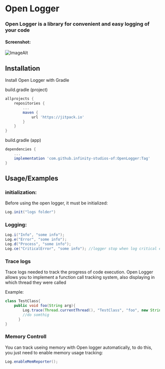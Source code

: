 
# Open Logger

### Open Logger is a library for convenient and easy logging of your code

#### Screenshot:

![ImageAlt](https://sun9-9.userapi.com/impg/Xs5DAxiWoBnavK7na8x4XMW4tjFwNqHrwnbuoA/RXE5XI2PgYU.jpg?size=662x176&quality=96&sign=43456506be2671aa8deb34458c79ae0e&type=album)



## Installation

Install Open Logger with Gradle

build.gradle (project)
```gradle
allprojects {
    repositories {
        ...
        maven {
            url 'https://jitpack.io'
        }
    }
}
```

build.gradle (app)
```gradle
dependencies {
    ...
    implementation 'com.github.infinity-studios-of:OpenLogger:Tag'
}
```


## Usage/Examples

### initialization:

Before using the open logger, it must be initialized:

```java
Log.init("logs folder")
```



### Logging:
```java
Log.i("Info", "some info");
Log.e("Error", "some info");
Log.d("Process", "some info");
Log.ce("CriticalError", "some info"); //logger stop when log critical error
```

### Trace logs
Trace logs needed to track the progress of code execution. Open Logger allows you to implement a function call tracking system, also displaying in which thread they were called

Example:
```java
class TestClass{
    public void foo(String arg){
        Log.trace(Thread.currentThread(), "TestClass", "foo", new String[]{"arg", arg});
        //do somthig
      }
}
```

### Memory Controll

You can track useing memory with Open logger automatically, to do this, you just need to enable memory usage tracking:

```java
Log.enableMemReporter();
```

